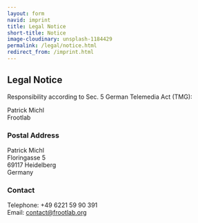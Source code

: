 ```yaml
---
layout: form
navid: imprint
title: Legal Notice
short-title: Notice
image-cloudinary: unsplash-1184429
permalink: /legal/notice.html
redirect_from: /imprint.html
---
```


## Legal Notice
Responsibility according to Sec. 5 German Telemedia Act (TMG):

Patrick Michl <br>
Frootlab

### Postal Address
Patrick Michl <br>
Floringasse 5 <br>
69117 Heidelberg  <br>
Germany

### Contact
Telephone: +49 6221 59 90 391 <br>
Email: contact@frootlab.org
